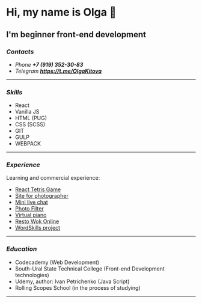 # Hi, my name is Olga 👋
## I'm beginner front-end development

### ***Contacts***
+ _Phone_ ***+7 (919) 352-30-83***
+ _Telegram_ ***<https://t.me/OlgaKitova>***

---

### ***Skills***
+ React
+ Vanilla JS
+ HTML (PUG)
+ CSS (SCSS)
+ GIT
+ GULP
+ WEBPACK
---

### ***Experience***

Learning and commercial experience:
+  [React Tetris Game](https://olgakitova.github.io/tetris/)
+  [Site for photographer](https://dubrovskaya-photo.ru/)
+  [Mini live chat](https://minilivechat.herokuapp.com/)
+  [Photo Filter](https://olgakitova.github.io/photo__filter/photo-filter/)
+  [Virtual piano](https://olgakitova.github.io/virtual__piano/)
+  [Resto Wok Online](https://react-resto-wok.netlify.app/)
+  [WordSkills project](https://olgakitova.github.io/projectbyWorldSkills/)

---

### ***Education***

+ Codecademy (Web Development)
+ South-Ural State Technical College (Front-end Development technologies)
+ Udemy, author: Ivan Petrichenko (Java Script)
+ Rolling Scopes School (in the process of studying)

---
